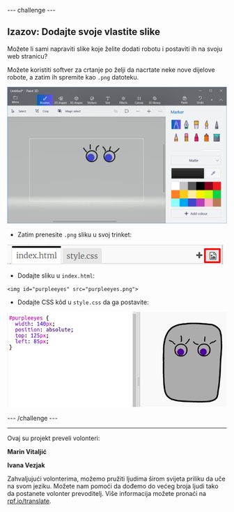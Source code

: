 --- challenge ---

## Izazov: Dodajte svoje vlastite slike

Možete li sami napraviti slike koje želite dodati robotu i postaviti ih na svoju web stranicu?

Možete koristiti softver za crtanje po želji da nacrtate neke nove dijelove robote, a zatim ih spremite kao `.png` datoteku.

![screenshot](images/robot-eyes-edit.png)

+ Zatim prenesite `.png` sliku u svoj trinket:

![screenshot](images/robot-image-add.png)

+ Dodajte sliku u `index.html`: 

```
<img id="purpleeyes" src="purpleeyes.png">
```
    

+ Dodajte CSS kôd u `style.css` da ga postavite:

![screenshot](images/robot-use-purple-eyes.png)

--- /challenge ---

***
Ovaj su projekt preveli volonteri:

**Marin Vitaljić**

**Ivana Vezjak**

Zahvaljujući volonterima, možemo pružiti ljudima širom svijeta priliku da uče na svom jeziku. Možete nam pomoći da dođemo do većeg broja ljudi tako da postanete volonter prevoditelj. Više informacija možete pronaći na [rpf.io/translate](https://rpf.io/translate).